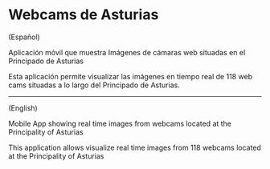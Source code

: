 # Webcams de Asturias
(Español)

Aplicación móvil que muestra Imágenes de cámaras web situadas en el Principado de Asturias

Esta aplicación permite visualizar las imágenes en tiempo real de 118 web cams situadas a lo largo del Principado de Asturias.

---
(English)

Mobile App showing real time images from webcams located at the Principality of Asturias

This application allows visualize real time images from 118 webcams located at the Principality of Asturias

